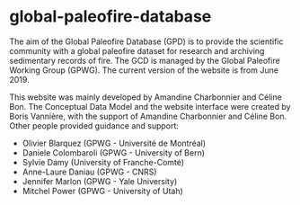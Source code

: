 # global-paleofire-database

The aim of the Global Paleofire Database (GPD) is to provide the scientific community with a global paleofire dataset for research and archiving sedimentary records of fire. The GCD is managed by the Global Paleofire Working Group (GPWG). The current version of the website is from June 2019.

This website was mainly developed by Amandine Charbonnier and Céline Bon. The Conceptual Data Model and the website interface were created by Boris Vannière, with the support of Amandine Charbonnier and Céline Bon. Other people provided guidance and support: 

 - Olivier Blarquez (GPWG - Université de Montréal)
 - Daniele Colombaroli (GPWG - University of Bern)
 - Sylvie Damy (University of Franche-Comté)
 - Anne-Laure Daniau (GPWG - CNRS)
 - Jennifer Marlon (GPWG - Yale University)
 - Mitchel Power (GPWG - University of Utah)

